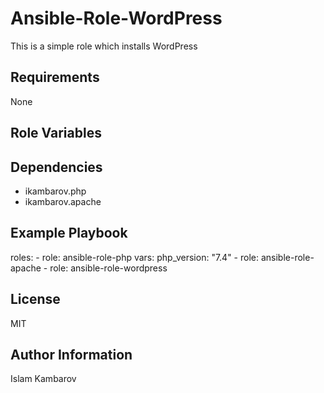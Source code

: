 Ansible-Role-WordPress
=========
This is a simple role which installs WordPress

Requirements
------------
None

Role Variables
--------------

Dependencies
------------
  - ikambarov.php
  - ikambarov.apache

Example Playbook
----------------
  roles:
    - role: ansible-role-php
      vars:
        php_version: "7.4"
    - role: ansible-role-apache
    - role: ansible-role-wordpress

License
-------
MIT

Author Information
------------------
Islam Kambarov

